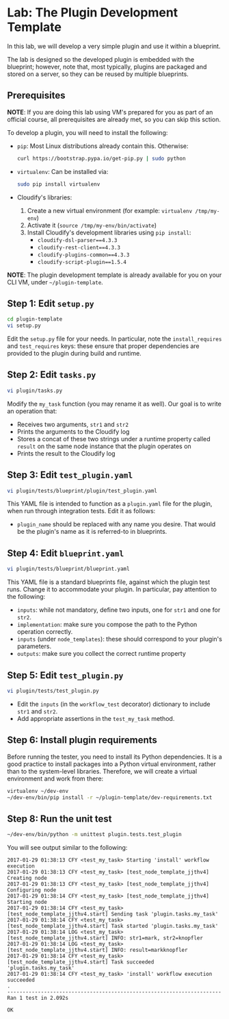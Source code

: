 # Lab: The Plugin Development Template

In this lab, we will develop a very simple plugin and use it within a blueprint.

The lab is designed so the developed plugin is embedded with the blueprint; however, note that, most typically, plugins are packaged and stored on a server, so they can be reused
by multiple blueprints.

## Prerequisites

**NOTE**: If you are doing this lab using VM's prepared for you as part of an official course, all prerequisites are
already met, so you can skip this sction.

To develop a plugin, you will need to install the following:

*   `pip`: Most Linux distributions already contain this. Otherwise:

    ```bash
    curl https://bootstrap.pypa.io/get-pip.py | sudo python
    ```

*   `virtualenv`: Can be installed via:

    ```bash
    sudo pip install virtualenv
    ```

*   Cloudify's libraries:
    1.  Create a new virtual environment (for example: `virtualenv /tmp/my-env`)
    2.  Activate it (`source /tmp/my-env/bin/activate`)
    3.  Install Cloudify's development libraries using `pip install`:
        * `cloudify-dsl-parser==4.3.3`
        * `cloudify-rest-client==4.3.3`
        * `cloudify-plugins-common==4.3.3`
        * `cloudify-script-plugin==1.5.4`

**NOTE**: The plugin development template is already available for you on your CLI VM, under `~/plugin-template`.

## Step 1: Edit `setup.py`

```bash
cd plugin-template
vi setup.py
```

Edit the `setup.py` file for your needs. In particular, note the `install_requires` and `test_requires` keys: these ensure that proper dependencies are provided to the plugin during build and runtime.

## Step 2: Edit `tasks.py`

```bash
vi plugin/tasks.py
```

Modify the `my_task` function (you may rename it as well). Our goal is to write an operation that:

* Receives two arguments, `str1` and `str2`
* Prints the arguments to the Cloudify log
* Stores a concat of these two strings under a runtime property called `result` on the same node instance that the plugin operates on
* Prints the result to the Cloudify log

## Step 3: Edit `test_plugin.yaml`

```bash
vi plugin/tests/blueprint/plugin/test_plugin.yaml
```

This YAML file is intended to function as a `plugin.yaml` file for the plugin, when run through integration tests. Edit it as follows:

* `plugin_name` should be replaced with any name you desire. That would be the plugin's name as it is referred-to in blueprints.

## Step 4: Edit `blueprint.yaml`

```bash
vi plugin/tests/blueprint/blueprint.yaml
```

This YAML file is a standard blueprints file, against which the plugin test runs. Change it to accommodate your plugin. In particular, pay attention to the following:

* `inputs`: while not mandatory, define two inputs, one for `str1` and one for `str2`.
* `implementation`: make sure you compose the path to the Python operation correctly.
* `inputs` (under `node_templates`): these should correspond to your plugin's parameters.
* `outputs`: make sure you collect the correct runtime property

## Step 5: Edit `test_plugin.py`

```bash
vi plugin/tests/test_plugin.py
```

* Edit the `inputs` (in the `workflow_test` decorator) dictionary to include `str1` and `str2`.
* Add appropriate assertions in the `test_my_task` method.

## Step 6: Install plugin requirements

Before running the tester, you need to install its Python dependencies.
It is a good practice to install packages into a Python virtual environment, rather than to the system-level
libraries. Therefore, we will create a virtual environment and work from there:

```bash
virtualenv ~/dev-env
~/dev-env/bin/pip install -r ~/plugin-template/dev-requirements.txt
```

## Step 8: Run the unit test

```bash
~/dev-env/bin/python -m unittest plugin.tests.test_plugin
```

You will see output similar to the following:

```
2017-01-29 01:38:13 CFY <test_my_task> Starting 'install' workflow execution
2017-01-29 01:38:13 CFY <test_my_task> [test_node_template_jjthv4] Creating node
2017-01-29 01:38:13 CFY <test_my_task> [test_node_template_jjthv4] Configuring node
2017-01-29 01:38:14 CFY <test_my_task> [test_node_template_jjthv4] Starting node
2017-01-29 01:38:14 CFY <test_my_task> [test_node_template_jjthv4.start] Sending task 'plugin.tasks.my_task'
2017-01-29 01:38:14 CFY <test_my_task> [test_node_template_jjthv4.start] Task started 'plugin.tasks.my_task'
2017-01-29 01:38:14 LOG <test_my_task> [test_node_template_jjthv4.start] INFO: str1=mark, str2=knopfler
2017-01-29 01:38:14 LOG <test_my_task> [test_node_template_jjthv4.start] INFO: result=markknopfler
2017-01-29 01:38:14 CFY <test_my_task> [test_node_template_jjthv4.start] Task succeeded 'plugin.tasks.my_task'
2017-01-29 01:38:14 CFY <test_my_task> 'install' workflow execution succeeded
.
----------------------------------------------------------------------
Ran 1 test in 2.092s

OK
```
